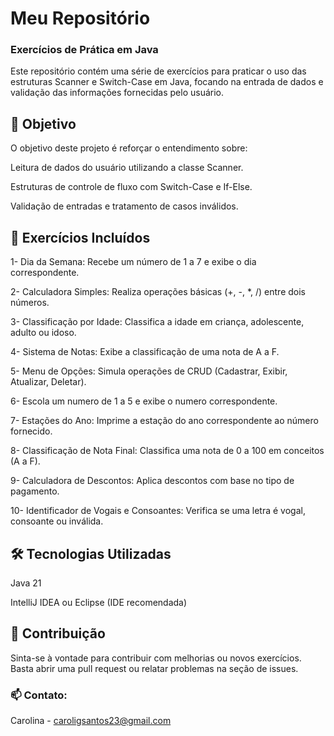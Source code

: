 ﻿# Meu Repositório
### Exercícios de Prática em Java

Este repositório contém uma série de exercícios para praticar o uso das estruturas Scanner e Switch-Case em Java, focando na entrada de dados e validação das informações fornecidas pelo usuário.

## 🚀 Objetivo

O objetivo deste projeto é reforçar o entendimento sobre:

Leitura de dados do usuário utilizando a classe Scanner.

Estruturas de controle de fluxo com Switch-Case e If-Else.

Validação de entradas e tratamento de casos inválidos.

## 📂 Exercícios Incluídos

1- Dia da Semana: Recebe um número de 1 a 7 e exibe o dia correspondente.

2- Calculadora Simples: Realiza operações básicas (+, -, *, /) entre dois números.

3- Classificação por Idade: Classifica a idade em criança, adolescente, adulto ou idoso.

4- Sistema de Notas: Exibe a classificação de uma nota de A a F.

5- Menu de Opções: Simula operações de CRUD (Cadastrar, Exibir, Atualizar, Deletar).

6- Escola um numero de 1 a 5 e exibe o numero correspondente.

7- Estações do Ano: Imprime a estação do ano correspondente ao número fornecido.

8- Classificação de Nota Final: Classifica uma nota de 0 a 100 em conceitos (A a F).

9- Calculadora de Descontos: Aplica descontos com base no tipo de pagamento.

10- Identificador de Vogais e Consoantes: Verifica se uma letra é vogal, consoante ou inválida.

## 🛠️ Tecnologias Utilizadas

Java 21

IntelliJ IDEA ou Eclipse (IDE recomendada)

## 🤝 Contribuição

Sinta-se à vontade para contribuir com melhorias ou novos exercícios. Basta abrir uma pull request ou relatar problemas na seção de issues.

### 📫 Contato:

Carolina - caroligsantos23@gmail.com
